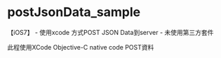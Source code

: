 postJsonData_sample
===================

【iOS7】 - 使用xcode 方式POST JSON Data到server - 未使用第三方套件

此程使用XCode Objective-C native code POST資料
